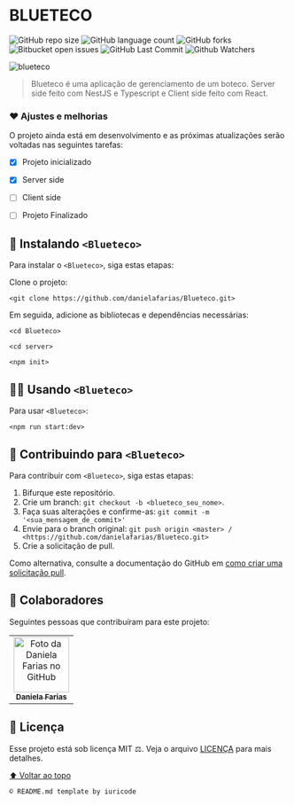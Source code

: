 # BLUETECO

![GitHub repo size](https://img.shields.io/github/repo-size/danielafarias/Blueteco?style=for-the-badge)
![GitHub language count](https://img.shields.io/github/languages/count/danielafarias/Blueteco?style=for-the-badge)
![GitHub forks](https://img.shields.io/chocolatey/dt/Blueteco?style=for-the-badge)
![Bitbucket open issues](https://img.shields.io/bitbucket/issues/danielafarias/Blueteco?style=for-the-badge)
![GitHub Last Commit](https://img.shields.io/github/last-commit/danielafarias/Blueteco?style=for-the-badge)
![Github Watchers](https://img.shields.io/github/watchers/danielafarias/Blueteco?style=for-the-badge)

![blueteco](./client/src/assets/img/logo.svg)


> Blueteco é uma aplicação de gerenciamento de um boteco. Server side feito com NestJS e Typescript e Client side feito com React.

### ❤️ Ajustes e melhorias

O projeto ainda está em desenvolvimento e as próximas atualizações serão voltadas nas seguintes tarefas:

- [x] Projeto inicializado
- [x] Server side
- [ ] Client side
- [ ] Projeto Finalizado


## 🚀 Instalando `<Blueteco>`

Para instalar o `<Blueteco>`, siga estas etapas:

Clone o projeto:
```
<git clone https://github.com/danielafarias/Blueteco.git>
```
Em seguida, adicione as bibliotecas e dependências necessárias:
```
<cd Blueteco>
```
```
<cd server>
```
```
<npm init>
```

## 🧑‍💻 Usando `<Blueteco>`

Para usar `<Blueteco>`:

```
<npm run start:dev>
```

## 💌 Contribuindo para `<Blueteco>`

Para contribuir com `<Blueteco>`, siga estas etapas:

1. Bifurque este repositório.
2. Crie um branch: `git checkout -b <blueteco_seu_nome>`.
3. Faça suas alterações e confirme-as: `git commit -m '<sua_mensagem_de_commit>'`
4. Envie para o branch original: `git push origin <master> / <https://github.com/danielafarias/Blueteco.git>`
5. Crie a solicitação de pull.

Como alternativa, consulte a documentação do GitHub em [como criar uma solicitação pull](https://help.github.com/en/github/collaborating-with-issues-and-pull-requests/creating-a-pull-request).

## 🤝 Colaboradores

Seguintes pessoas que contribuíram para este projeto:

<table>
  <tr>
    <td align="center">
      <a href="https://github.com/danielafarias">
        <img src="https://avatars.githubusercontent.com/u/79869120?v=4" width="100px;" alt="Foto da Daniela Farias no GitHub"/><br>
        <sub>
          <b>Daniela Farias</b>
        </sub>
      </a>
    </td>
    
  </tr>
</table>

## 📃 Licença

Esse projeto está sob licença MIT ⚖️. Veja o arquivo [LICENÇA](LICENSE.md) para mais detalhes.

[⬆ Voltar ao topo](#blueteco)<br>

```
© README.md template by iuricode
```
